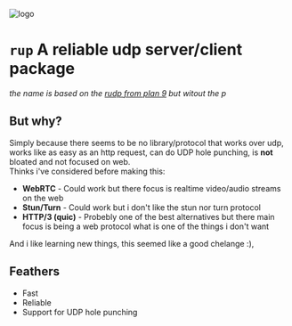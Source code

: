 ![logo](https://i.imgur.com/tvDHssX.png)

# `rup` A reliable udp server/client package
*the name is based on the [rudp from plan 9](https://en.wikipedia.org/wiki/Reliable_User_Datagram_Protocol) but witout the p*

## But why?
Simply because there seems to be no library/protocol that works over udp, works like as easy as an http request, can do UDP hole punching, is **not** bloated and not focused on web.  
Thinks i've considered before making this:    
- **WebRTC** - Could work but there focus is realtime video/audio streams on the web
- **Stun/Turn** - Could work but i don't like the stun nor turn protocol
- **HTTP/3 (quic)** - Probebly one of the best alternatives but there main focus is being a web protocol what is one of the things i don't want

And i like learning new things, this seemed like a good chelange :),  

## Feathers
- Fast
- Reliable
- Support for UDP hole punching
